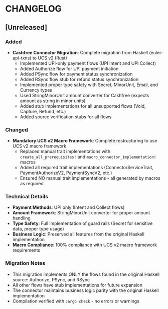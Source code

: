 # CHANGELOG

## [Unreleased]

### Added
- **Cashfree Connector Migration**: Complete migration from Haskell (euler-api-txns) to UCS v2 (Rust)
  - Implemented UPI-only payment flows (UPI Intent and UPI Collect)
  - Added Authorize flow for UPI payment initiation
  - Added PSync flow for payment status synchronization
  - Added RSync flow stub for refund status synchronization
  - Implemented proper type safety with Secret<String>, MinorUnit, Email, and Currency types
  - Used StringMinorUnit amount converter for Cashfree (expects amount as string in minor units)
  - Added stub implementations for all unsupported flows (Void, Capture, Refund, etc.)
  - Added source verification stubs for all flows

### Changed
- **Mandatory UCS v2 Macro Framework**: Complete restructuring to use UCS v2 macro framework
  - Replaced manual trait implementations with `create_all_prerequisites!` and `macro_connector_implementation!` macros
  - Added all required trait implementations (ConnectorServiceTrait, PaymentAuthorizeV2, PaymentSyncV2, etc.)
  - Ensured NO manual trait implementations - all generated by macros as required

### Technical Details
- **Payment Methods**: UPI only (Intent and Collect flows)
- **Amount Framework**: StringMinorUnit converter for proper amount handling
- **Type Safety**: Full implementation of guard rails (Secret<String> for sensitive data, proper type usage)
- **Business Logic**: Preserved all features from the original Haskell implementation
- **Macro Compliance**: 100% compliance with UCS v2 macro framework requirements

### Migration Notes
- This migration implements ONLY the flows found in the original Haskell source: Authorize, PSync, and RSync
- All other flows have stub implementations for future expansion
- The connector maintains business logic parity with the original Haskell implementation
- Compilation verified with `cargo check` - no errors or warnings